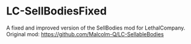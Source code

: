 # LC-SellBodiesFixed
A fixed and improved version of the SellBodies mod for LethalCompany.
Original mod: https://github.com/Malcolm-Q/LC-SellableBodies
